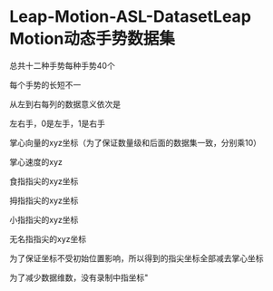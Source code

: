 # Leap-Motion-ASL-DatasetLeap Motion动态手势数据集

总共十二种手势每种手势40个

每个手势的长短不一

从左到右每列的数据意义依次是

左右手，0是左手，1是右手

掌心向量的xyz坐标（为了保证数量级和后面的数据集一致，分别乘10）

掌心速度的xyz

食指指尖的xyz坐标

拇指指尖的xyz坐标

小指指尖的xyz坐标

无名指指尖的xyz坐标

为了保证坐标不受初始位置影响，所以得到的指尖坐标全部减去掌心坐标

为了减少数据维数，没有录制中指坐标"
